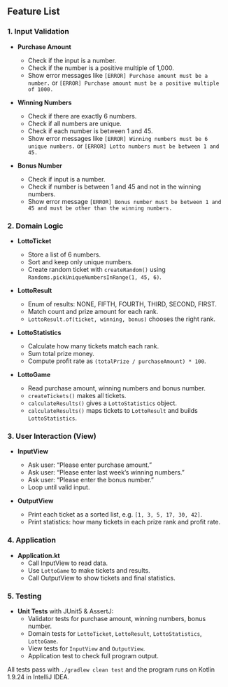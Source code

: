 ## Feature List

### 1. Input Validation
- **Purchase Amount**
    - Check if the input is a number.
    - Check if the number is a positive multiple of 1,000.
    - Show error messages like `[ERROR] Purchase amount must be a number.` or `[ERROR] Purchase amount must be a positive multiple of 1000.`

- **Winning Numbers**
    - Check if there are exactly 6 numbers.
    - Check if all numbers are unique.
    - Check if each number is between 1 and 45.
    - Show error messages like `[ERROR] Winning numbers must be 6 unique numbers.` or `[ERROR] Lotto numbers must be between 1 and 45.`

- **Bonus Number**
    - Check if input is a number.
    - Check if number is between 1 and 45 and not in the winning numbers.
    - Show error message `[ERROR] Bonus number must be between 1 and 45 and must be other than the winning numbers.`

### 2. Domain Logic
- **LottoTicket**
    - Store a list of 6 numbers.
    - Sort and keep only unique numbers.
    - Create random ticket with `createRandom()` using `Randoms.pickUniqueNumbersInRange(1, 45, 6)`.

- **LottoResult**
    - Enum of results: NONE, FIFTH, FOURTH, THIRD, SECOND, FIRST.
    - Match count and prize amount for each rank.
    - `LottoResult.of(ticket, winning, bonus)` chooses the right rank.

- **LottoStatistics**
    - Calculate how many tickets match each rank.
    - Sum total prize money.
    - Compute profit rate as `(totalPrize / purchaseAmount) * 100`.

- **LottoGame**
    - Read purchase amount, winning numbers and bonus number.
    - `createTickets()` makes all tickets.
    - `calculateResults()` gives a `LottoStatistics` object.
    - `calculateResults()` maps tickets to `LottoResult` and builds `LottoStatistics`.

### 3. User Interaction (View)
- **InputView**
    - Ask user: “Please enter purchase amount.”
    - Ask user: “Please enter last week’s winning numbers.”
    - Ask user: “Please enter the bonus number.”
    - Loop until valid input.

- **OutputView**
    - Print each ticket as a sorted list, e.g. `[1, 3, 5, 17, 30, 42]`.
    - Print statistics: how many tickets in each prize rank and profit rate.

### 4. Application
- **Application.kt**
    - Call InputView to read data.
    - Use `LottoGame` to make tickets and results.
    - Call OutputView to show tickets and final statistics.

### 5. Testing
- **Unit Tests** with JUnit5 & AssertJ:
    - Validator tests for purchase amount, winning numbers, bonus number.
    - Domain tests for `LottoTicket`, `LottoResult`, `LottoStatistics`, `LottoGame`.
    - View tests for `InputView` and `OutputView`.
    - Application test to check full program output.

All tests pass with `./gradlew clean test` and the program runs on Kotlin 1.9.24 in IntelliJ IDEA.  

